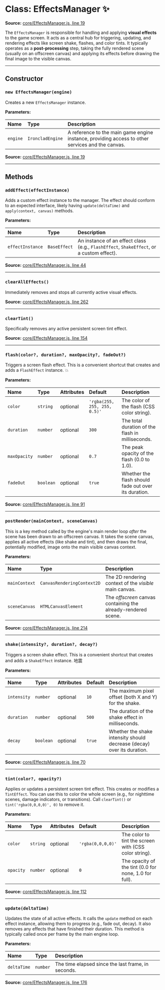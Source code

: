 # Class: EffectsManager ✨

**Source:** [core/EffectsManager.js, line 19](core_EffectsManager.js.html#line19)

The `EffectsManager` is responsible for handling and applying **visual effects** to the game screen. It acts as a central hub for triggering, updating, and rendering effects like screen shake, flashes, and color tints. It typically operates as a **post-processing** step, taking the fully rendered scene (usually on an offscreen canvas) and applying its effects before drawing the final image to the visible canvas.

---

## Constructor

### `new EffectsManager(engine)`

Creates a new `EffectsManager` instance.

**Parameters:**

| Name     | Type             | Description                                                                                      |
| :------- | :--------------- | :----------------------------------------------------------------------------------------------- |
| `engine` | `IroncladEngine` | A reference to the main game engine instance, providing access to other services and the canvas. |

**Source:** [core/EffectsManager.js, line 19](core_EffectsManager.js.html#line19)

---

## Methods

### `addEffect(effectInstance)`

Adds a custom effect instance to the manager. The effect should conform to an expected interface, likely having `update(deltaTime)` and `apply(context, canvas)` methods.

**Parameters:**

| Name             | Type         | Description                                                                              |
| :--------------- | :----------- | :--------------------------------------------------------------------------------------- |
| `effectInstance` | `BaseEffect` | An instance of an effect class (e.g., `FlashEffect`, `ShakeEffect`, or a custom effect). |

**Source:** [core/EffectsManager.js, line 44](core_EffectsManager.js.html#line44)

---

### `clearAllEffects()`

Immediately removes and stops all currently active visual effects.

**Source:** [core/EffectsManager.js, line 262](core_EffectsManager.js.html#line262)

---

### `clearTint()`

Specifically removes any active persistent screen tint effect.

**Source:** [core/EffectsManager.js, line 154](core_EffectsManager.js.html#line154)

---

### `flash(color?, duration?, maxOpacity?, fadeOut?)`

Triggers a screen flash effect. This is a convenient shortcut that creates and adds a `FlashEffect` instance. 💥

**Parameters:**

| Name         | Type      | Attributes | Default                      | Description                                          |
| :----------- | :-------- | :--------- | :--------------------------- | :--------------------------------------------------- |
| `color`      | `string`  | optional   | `'rgba(255, 255, 255, 0.5)'` | The color of the flash (CSS color string).           |
| `duration`   | `number`  | optional   | `300`                        | The total duration of the flash in milliseconds.     |
| `maxOpacity` | `number`  | optional   | `0.7`                        | The peak opacity of the flash (0.0 to 1.0).          |
| `fadeOut`    | `boolean` | optional   | `true`                       | Whether the flash should fade out over its duration. |

**Source:** [core/EffectsManager.js, line 91](core_EffectsManager.js.html#line91)

---

### `postRender(mainContext, sceneCanvas)`

This is a key method called by the engine's main render loop _after_ the scene has been drawn to an offscreen canvas. It takes the scene canvas, applies all active effects (like shake and tint), and then draws the final, potentially modified, image onto the main visible canvas context.

**Parameters:**

| Name          | Type                       | Description                                                   |
| :------------ | :------------------------- | :------------------------------------------------------------ |
| `mainContext` | `CanvasRenderingContext2D` | The 2D rendering context of the _visible_ main canvas.        |
| `sceneCanvas` | `HTMLCanvasElement`        | The _offscreen_ canvas containing the already-rendered scene. |

**Source:** [core/EffectsManager.js, line 214](core_EffectsManager.js.html#line214)

---

### `shake(intensity?, duration?, decay?)`

Triggers a screen shake effect. This is a convenient shortcut that creates and adds a `ShakeEffect` instance. 地震

**Parameters:**

| Name        | Type      | Attributes | Default | Description                                                            |
| :---------- | :-------- | :--------- | :------ | :--------------------------------------------------------------------- |
| `intensity` | `number`  | optional   | `10`    | The maximum pixel offset (both X and Y) for the shake.                 |
| `duration`  | `number`  | optional   | `500`   | The duration of the shake effect in milliseconds.                      |
| `decay`     | `boolean` | optional   | `true`  | Whether the shake intensity should decrease (decay) over its duration. |

**Source:** [core/EffectsManager.js, line 70](core_EffectsManager.js.html#line70)

---

### `tint(color?, opacity?)`

Applies or updates a persistent screen tint effect. This creates or modifies a `TintEffect`. You can use this to color the whole screen (e.g., for nighttime scenes, damage indicators, or transitions). Call `clearTint()` or `tint('rgba(0,0,0,0)', 0)` to remove it.

**Parameters:**

| Name      | Type     | Attributes | Default           | Description                                           |
| :-------- | :------- | :--------- | :---------------- | :---------------------------------------------------- |
| `color`   | `string` | optional   | `'rgba(0,0,0,0)'` | The color to tint the screen with (CSS color string). |
| `opacity` | `number` | optional   | `0`               | The opacity of the tint (0.0 for none, 1.0 for full). |

**Source:** [core/EffectsManager.js, line 112](core_EffectsManager.js.html#line112)

---

### `update(deltaTime)`

Updates the state of all active effects. It calls the `update` method on each effect instance, allowing them to progress (e.g., fade out, decay). It also removes any effects that have finished their duration. This method is typically called once per frame by the main engine loop.

**Parameters:**

| Name        | Type     | Description                                        |
| :---------- | :------- | :------------------------------------------------- |
| `deltaTime` | `number` | The time elapsed since the last frame, in seconds. |

**Source:** [core/EffectsManager.js, line 176](core_EffectsManager.js.html#line176)
